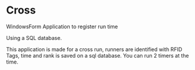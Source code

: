 # Cross
WindowsForm Application to register run time

Using a SQL database.

This application is made for a cross run, runners are identified with RFID Tags, time and rank is saved on a sql database.
You can run 2 timers at the time.
